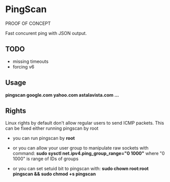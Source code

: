 PingScan
========

PROOF OF CONCEPT

Fast concurent ping with JSON output. 

TODO
----

- missing timeouts
- forcing v6


Usage
-----

**pingscan google.com yahoo.com astalavista.com ...**

Rights
------

Linux rights by default don't allow regular users to send ICMP packets. This 
can be fixed either running pingscan by root 

* you can run pingscan by **root**

* or you can allow your user group to manipulate raw sockets with command: **sudo sysctl net.ipv4.ping_group_range="0   1000"** where "0   1000" is range of IDs of groups 

* or you can set setuid bit to pingscan with: **sudo chown root:root pingscan && sudo chmod +s pingscan**
